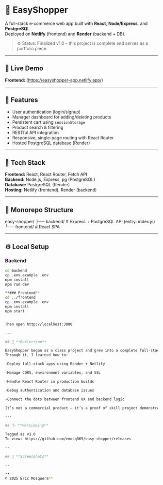 # 🛒 EasyShopper

A full-stack e-commerce web app built with **React**, **Node/Express**, and **PostgreSQL**.  
Deployed on **Netlify** (frontend) and **Render** (backend + DB).

> ⚙️ Status: Finalized v1.0 – this project is complete and serves as a portfolio piece.

---

## 🚀 Live Demo
**Frontend:** (https://easyshopper-app.netlify.app/)

---

## 🧠 Features
- User authentication (login/signup)
- Manager dashboard for adding/deleting products
- Persistent cart using `sessionStorage`
- Product search & filtering
- RESTful API integration
- Responsive, single-page routing with React Router
- Hosted PostgreSQL database (Render)

---

## 🧰 Tech Stack
**Frontend:** React, React Router, Fetch API  
**Backend:** Node.js, Express, pg (PostgreSQL)  
**Database:** PostgreSQL (Render)  
**Hosting:** Netlify (frontend), Render (backend)

---

## 🧩 Monorepo Structure
easy-shopper/
├── backend/ # Express + PostgreSQL API (entry: index.js)
└── frontend/ # React SPA

---

## ⚙️ Local Setup

### Backend
```bash
cd backend
cp .env.example .env
npm install
npm run dev

**### Frontend**
cd ../frontend
cp .env.example .env
npm install
npm start


Then open http://localhost:3000

---

## 💬 **Reflection**

EasyShopper began as a class project and grew into a complete full-stack app with real hosting and a working database.
Through it, I learned how to:

-Deploy full-stack apps using Render + Netlify

-Manage CORS, environment variables, and SSL

-Handle React Router in production builds

-Debug authentication and database issues

-Connect the dots between frontend UX and backend logic

It’s not a commercial product — it’s a proof of skill project demonstrating end-to-end execution.

---

## 🏷️ **Versioning**

Tagged as v1.0
To view: https://github.com/emosq369/easy-shopper/releases

--

## 📸 **Screenshots**

--

**
© 2025 Eric Mosquera**



